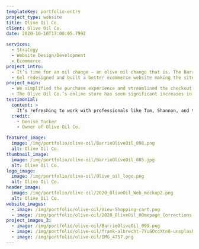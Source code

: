 ```yaml
---
templateKey: portfolio-entry
project_type: website
title: Olive Oil Co.
client: Olive Oil Co.
date: 2020-10-10T17:00:05.799Z

services:
  - Strategy
  - Website Design/Development
  - Ecommerce
project_intro:
  - It’s time for an oil change — an olive oil change that is. The Barrie Olive Oil Co. is a retailer that puts a premium on product quality and customer experience. With three locations, the marketing focus had been in-store. The pandemic forced the company to adapt, investing online to elevate their “fourth store” experience to ​better​serve their many new online shoppers.
  - Gel redesigned and built a better ecommerce website making the site more inspiring for the everyday cook with drool-worthy visuals and easier-to-find blog posts. We added a better search function so prospective customers could find and discover the products easier.
project_main:
  - We simplified the purchase experience and streamlined the checkout process to make purchasing quicker and easier. We used social proof to help customers make purchase decisions by featuring customer and product reviews throughout the site.
  - The Olive Oil Co.’s online store has seen significant increases in web traffic and conversions since the launch of the site which translates to greater revenue and profit. The website exceeded expectations and continues to deliver a better, more intuitive user experience that keeps the Olive Oil Co. customers coming back.
testimonial:
  content: >
    It’s refreshing to work with professionals like Tom, Shannon, and their team. Their collaborative approach and deep knowledge of brand marketing and customer experience have contributed greatly to the success of our new website—an impressive increase in both traffic and sales conversions.
  credit:
    - Denise Tucker
    - Owner of Olive Oil Co.

featured_image:
  image: /img/portfolio/olive-oil/BarrieOliveOil_098.png
  alt: Olive Oil Co.
thumbnail_image:
  image: /img/portfolio/olive-oil/BarrieOliveOil_085.jpg
  alt: Olive Oil Co.
logo_image:
  image: /img/portfolio/olive-oil/Olive_oil_logo.png
  alt: Olive Oil Co.
header_image:
  image: /img/portfolio/olive-oil/2020_OliveOil_Web_mockup2.png
  alt: Olive Oil Co.
website_images:
  - image: /img/portfolio/olive-oil/View-Shopping-cart.png
  - image: /img/portfolio/olive-oil/2020_OliveOil_HOmepage_Corrections.png
project_images_2:
  - image: /img/portfolio/olive-oil/BarrieOliveOil_099.png
  - image: /img/portfolio/olive-oil/frank-albrecht-7YuGOccXtn8-unsplash.png
  - image: /img/portfolio/olive-oil/IMG_4757.png
---
```


